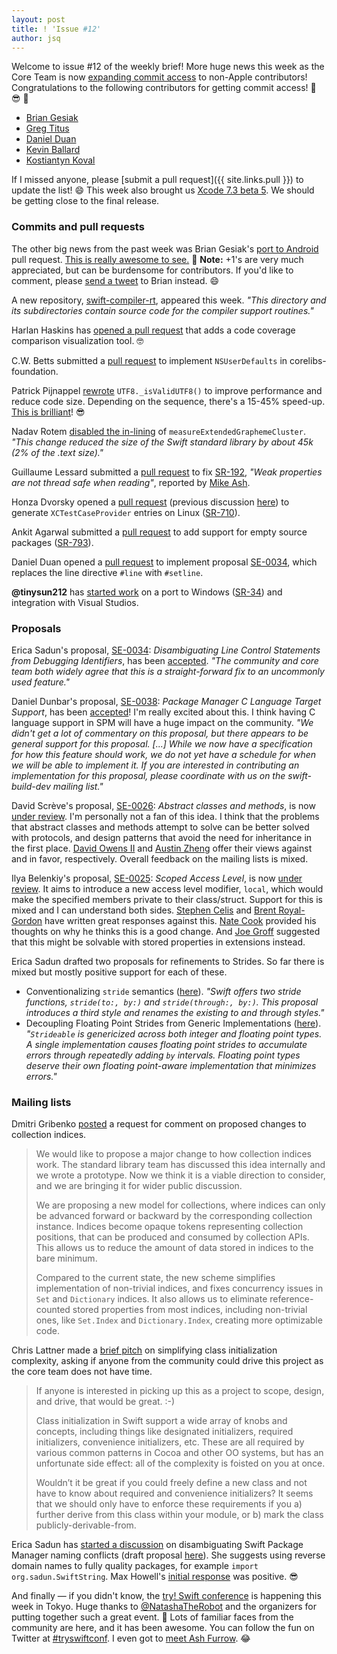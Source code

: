 ```yaml
---
layout: post
title: ! 'Issue #12'
author: jsq
---
```


Welcome to issue #12 of the weekly brief! More huge news this week as the Core Team is now [expanding commit access](https://swift.org/blog/swift-commit-access/) to non-Apple contributors! Congratulations to the following contributors for getting commit access! 🎉 😎 👏

- [Brian Gesiak](https://twitter.com/modocache/status/704344682071916544)
- [Greg Titus](https://twitter.com/gregtitus/status/704359205688315905)
- [Daniel Duan](https://github.com/dduan)
- [Kevin Ballard](https://github.com/kballard)
- [Kostiantyn Koval](https://github.com/kostiakoval)

If I missed anyone, please [submit a pull request]({{ site.links.pull }}) to update the list! 😄 This week also brought us [Xcode 7.3 beta 5](http://adcdownload.apple.com/Developer_Tools/Xcode_7.3_beta_5/Xcode_7.3_beta_5_Release_Notes.pdf). We should be getting close to the final release.

<!--excerpt-->

### Commits and pull requests

The other big news from the past week was Brian Gesiak's [port to Android](https://github.com/apple/swift/pull/1442) pull request. [This is really awesome to see.](https://github.com/apple/swift/pull/1442#issuecomment-188997429) 🙇 <span class="text-muted">**Note:** +1's are very much appreciated, but can be burdensome for contributors. If you'd like to comment, please [send a tweet](https://twitter.com/modocache) to Brian instead.</span> 😄

A new repository, [swift-compiler-rt](https://github.com/apple/swift-compiler-rt), appeared this week. *"This directory and its subdirectories contain source code for the compiler support routines."*

Harlan Haskins has [opened a pull request](https://github.com/apple/swift/pull/1417) that adds a code coverage comparison visualization tool. 🤓

C.W. Betts submitted a [pull request](https://github.com/apple/swift-corelibs-foundation/pull/251) to implement `NSUserDefaults` in corelibs-foundation.

Patrick Pijnappel [rewrote](https://github.com/apple/swift/pull/1477) `UTF8._isValidUTF8()` to improve performance and reduce code size. Depending on the sequence, there's a 15-45% speed-up. [This is brilliant](https://github.com/apple/swift/pull/1477#issuecomment-189788033)! 😎

Nadav Rotem [disabled the in-lining](https://github.com/apple/swift/commit/493f4e3747ce2f7faf238b809a17018593dc1bb9) of `measureExtendedGraphemeCluster`. *"This change reduced the size of the Swift standard library by about 45k (2% of the .text size)."*

Guillaume Lessard submitted a [pull request](https://github.com/apple/swift/pull/1454) to fix [SR-192](https://bugs.swift.org/browse/SR-192), *"Weak properties are not thread safe when reading"*, reported by [Mike Ash](https://twitter.com/mikeash).

Honza Dvorsky opened a [pull request](https://github.com/apple/swift-package-manager/pull/159) (previous discussion [here](https://github.com/apple/swift-package-manager/pull/156)) to generate `XCTestCaseProvider` entries on Linux ([SR-710](https://bugs.swift.org/browse/SR-710)).

Ankit Agarwal submitted a [pull request](https://github.com/apple/swift-package-manager/pull/149) to add support for empty source packages ([SR-793](https://bugs.swift.org/browse/SR-793)).

Daniel Duan opened a [pull request](https://github.com/apple/swift/pull/1501) to implement proposal [SE-0034](https://github.com/apple/swift-evolution/blob/master/proposals/0034-disambiguating-line.md), which replaces the line directive `#line` with `#setline`.

**@tinysun212** has [started work](https://github.com/apple/swift/pull/1516) on a port to Windows ([SR-34](https://bugs.swift.org/browse/SR-34)) and integration with Visual Studios.

### Proposals

Erica Sadun's proposal, [SE-0034](https://github.com/apple/swift-evolution/blob/master/proposals/0034-disambiguating-line.md): *Disambiguating Line Control Statements from Debugging Identifiers*, has been [accepted](https://lists.swift.org/pipermail/swift-evolution-announce/2016-February/000050.html). *"The community and core team both widely agree that this is a straight-forward fix to an uncommonly used feature."*

Daniel Dunbar's proposal, [SE-0038](https://github.com/apple/swift-evolution/blob/master/proposals/0038-swiftpm-c-language-targets.md): *Package Manager C Language Target Support*, has been [accepted](https://lists.swift.org/pipermail/swift-build-dev/Week-of-Mon-20160222/000288.html)! I'm really excited about this. I think having C language support in SPM will have a huge impact on the community. *"We didn't get a lot of commentary on this proposal, but there appears to be general support for this proposal. [...] While we now have a specification for how this feature should work, we do not yet have a schedule for when we will be able to implement it. If you are interested in contributing an implementation for this proposal, please coordinate with us on the swift-build-dev mailing list."*

David Scrève's proposal, [SE-0026](https://github.com/apple/swift-evolution/blob/master/proposals/0026-abstract-classes-and-methods.md): *Abstract classes and methods*, is now [under review](https://lists.swift.org/pipermail/swift-evolution-announce/2016-February/000048.html). I'm personally not a fan of this idea. I think that the problems that abstract classes and methods attempt to solve can be better solved with protocols, and design patterns that avoid the need for inheritance in the first place. [David Owens II](https://lists.swift.org/pipermail/swift-evolution/Week-of-Mon-20160222/011163.html) and [Austin Zheng](https://lists.swift.org/pipermail/swift-evolution/Week-of-Mon-20160222/011168.html) offer their views against and in favor, respectively. Overall feedback on the mailing lists is mixed.

Ilya Belenkiy's proposal, [SE-0025](https://github.com/apple/swift-evolution/blob/master/proposals/0025-scoped-access-level.md): *Scoped Access Level*, is now [under review](https://lists.swift.org/pipermail/swift-evolution-announce/2016-February/000049.html). It aims to introduce a new access level modifier, `local`, which would make the specified members private to their class/struct. Support for this is mixed and I can understand both sides. [Stephen Celis](https://lists.swift.org/pipermail/swift-evolution/Week-of-Mon-20160222/011201.html) and [Brent Royal-Gordon](https://lists.swift.org/pipermail/swift-evolution/Week-of-Mon-20160229/011405.html) have written great responses against this. [Nate Cook](https://lists.swift.org/pipermail/swift-evolution/Week-of-Mon-20160222/011210.html) provided his thoughts on why he thinks this is a good change. And [Joe Groff](https://lists.swift.org/pipermail/swift-evolution/Week-of-Mon-20160222/011314.html) suggested that this might be solvable with stored properties in extensions instead.

Erica Sadun drafted two proposals for refinements to Strides. So far there is mixed but mostly positive support for each of these.

- Conventionalizing `stride` semantics ([here](https://github.com/apple/swift-evolution/pull/184)). *"Swift offers two stride functions, `stride(to:, by:)` and `stride(through:, by:)`. This proposal introduces a third style and renames the existing to and through styles."*
- Decoupling Floating Point Strides from Generic Implementations ([here](https://github.com/apple/swift-evolution/pull/185)). *"`Strideable` is genericized across both integer and floating point types. A single implementation causes floating point strides to accumulate errors through repeatedly adding `by` intervals. Floating point types deserve their own floating point-aware implementation that minimizes errors."*

### Mailing lists

Dmitri Gribenko [posted](https://lists.swift.org/pipermail/swift-evolution/Week-of-Mon-20160229/011552.html) a request for comment on proposed changes to collection indices.

>We would like to propose a major change to how collection indices
work.  The standard library team has discussed this idea internally
and we wrote a prototype.  Now we think it is a viable direction to
consider, and we are bringing it for wider public discussion.
>
>We are proposing a new model for collections, where indices can only be
advanced forward or backward by the corresponding collection instance.
Indices become opaque tokens representing collection positions, that can
be produced and consumed by collection APIs.  This allows us to reduce
the amount of data stored in indices to the bare minimum.
>
>Compared to the current state, the new scheme simplifies implementation
of non-trivial indices, and fixes concurrency issues in `Set` and
`Dictionary` indices.  It also allows us to eliminate reference-counted
stored properties from most indices, including non-trivial ones, like
`Set.Index` and `Dictionary.Index`, creating more optimizable code.

Chris Lattner made a [brief pitch](https://lists.swift.org/pipermail/swift-evolution/Week-of-Mon-20160229/011493.html) on simplifying class initialization complexity, asking if anyone from the community could drive this project as the core team does not have time.

> If anyone is interested in picking up this as a project to scope, design, and drive, that would be great. :-)
>
>Class initialization in Swift support a wide array of knobs and concepts, including things like designated initializers, required initializers, convenience initializers, etc.  These are all required by various common patterns in Cocoa and other OO systems, but has an unfortunate side effect: all of the complexity is foisted on you at once.
>
>Wouldn’t it be great if you could freely define a new class and not have to know about required and convenience initializers?  It seems that we should only have to enforce these requirements if you a) further derive from this class within your module, or b) mark the class publicly-derivable-from.

Erica Sadun has [started a discussion](https://lists.swift.org/pipermail/swift-build-dev/Week-of-Mon-20160222/000289.html) on disambiguating Swift Package Manager naming conflicts (draft proposal [here](https://github.com/apple/swift-evolution/pull/182/)). She suggests using reverse domain names to fully quality packages, for example `import org.sadun.SwiftString`. Max Howell's [initial response](https://lists.swift.org/pipermail/swift-build-dev/Week-of-Mon-20160222/000290.html) was positive. 😎

And finally &mdash; if you didn't know, the [try! Swift conference](http://www.tryswiftconf.com/en) is happening this week in Tokyo. Huge thanks to [@NatashaTheRobot](https://twitter.com/NatashaTheRobot) and the organizers for putting together such a great event. 🙌 Lots of familiar faces from the community are here, and it has been awesome. You can follow the fun on Twitter at [#tryswiftconf](https://twitter.com/search?q=%23tryswiftconf). I even got to [meet Ash Furrow](https://twitter.com/jesse_squires/status/705034656987484160). 😂
